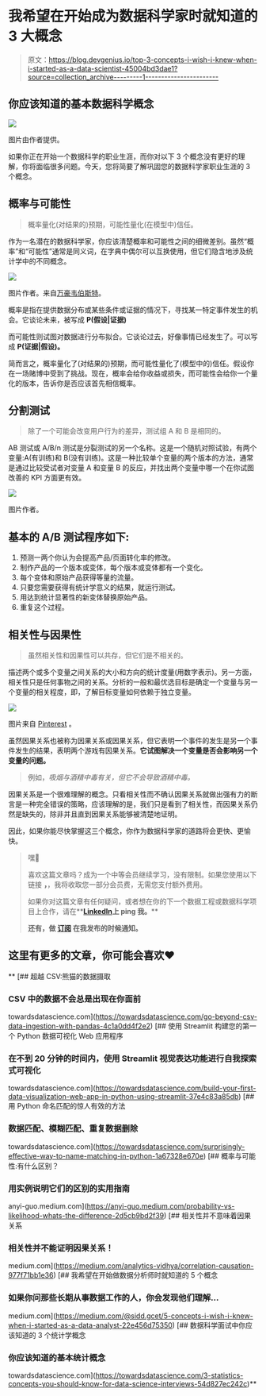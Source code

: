 # 我希望在开始成为数据科学家时就知道的 3 大概念

> 原文：<https://blog.devgenius.io/top-3-concepts-i-wish-i-knew-when-i-started-as-a-data-scientist-45004bd3dae1?source=collection_archive---------1----------------------->

## 你应该知道的基本数据科学概念

![](img/50652e1c2d2e921c760316ddba77c265.png)

图片由作者提供。

如果你正在开始一个数据科学的职业生涯，而你对以下 3 个概念没有更好的理解，你将面临很多问题。今天，您将简要了解巩固您的数据科学家职业生涯的 3 个概念。

## 概率与可能性

> 概率量化(对结果的)预期，可能性量化(在模型中)信任。

作为一名潜在的数据科学家，你应该清楚概率和可能性之间的细微差别。虽然“概率”和“可能性”通常是同义词，在字典中偶尔可以互换使用，但它们隐含地涉及统计学中的不同概念。

![](img/7df491c46814415b678de1282024f72e.png)

图片作者。来自[万豪韦伯斯特](https://www.merriam-webster.com/dictionary/likelihood)。

概率是指在提供数据分布或某些条件或证据的情况下，寻找某一特定事件发生的机会。它谈论未来，被写成 **P(假设|证据)**

而可能性则试图对数据进行分布拟合。它谈论过去，好像事情已经发生了。可以写成 **P(证据|假设)。**

简而言之，概率量化了(对结果的)预期，而可能性量化了(模型中的)信任。假设你在一场赌博中受到了挑战。现在，概率会给你收益或损失，而可能性会给你一个量化的版本，告诉你是否应该首先相信概率。

## 分割测试

> 除了一个可能会改变用户行为的差异，测试组 A 和 B 是相同的。

AB 测试或 A/B/n 测试是分裂测试的另一个名称。这是一个随机对照试验，有两个变量:A(有训练)和 B(没有训练)。这是一种比较单个变量的两个版本的方法，通常是通过比较受试者对变量 A 和变量 B 的反应，并找出两个变量中哪一个在你试图改善的 KPI 方面更有效。

![](img/9435f21b6d07e046743abd3677248844.png)

图片作者。

## 基本的 A/B 测试程序如下:

1.  预测一两个你认为会提高产品/页面转化率的修改。
2.  制作产品的一个版本或变体，每个版本或变体都有一个变化。
3.  每个变体和原始产品获得等量的流量。
4.  只要您需要获得有统计学意义的结果，就运行测试。
5.  用达到统计显著性的新变体替换原始产品。
6.  重复这个过程。

## 相关性与因果性

> 虽然相关性和因果性可以共存，但它们是不相关的。

描述两个或多个变量之间关系的大小和方向的统计度量(用数字表示)。另一方面，相关性只是任何事物之间的关系。分析的一般和最优选目标是确定一个变量与另一个变量的相关程度，即，了解目标变量如何依赖于独立变量。

![](img/119b7236a5ca49626314f303a9e9085c.png)

图片来自 [Pinterest](https://www.pinterest.com/pin/837810336915114610/) 。

虽然因果关系也被称为因果关系或因果关系，但它表明一个事件的发生是另一个事件发生的结果，表明两个游戏有因果关系。**它试图解决一个变量是否会影响另一个变量的问题。**

> 例如，*吸烟与酒精中毒有关，但它不会导致酒精中毒。*

因果关系是一个很难理解的概念。只看相关性而不确认因果关系就做出强有力的断言是一种完全错误的策略，应该理解的是，我们只是看到了相关性，而因果关系仍然是缺失的，除非并且直到因果关系能够被清楚地证明。

因此，如果你能尽快掌握这三个概念，你作为数据科学家的道路将会更快、更愉快。

> 嘿👋
> 
> 喜欢这篇文章吗？成为一个中等会员继续学习，没有限制。如果您使用以下链接 **，**，我将收取您一部分会员费，无需您支付额外费用。
> 
> 如果你对这篇文章有任何疑问，或者想在你的下一个数据工程或数据科学项目上合作，请在**[**LinkedIn**](https://www.linkedin.com/in/maladeep/)**上 ping 我。****
> 
> **还有，做 [**订阅**](https://medium.com/subscribe/@maladeep.upadhaya) 在我发布的时候通知。**

## **这里有更多的文章，你可能会喜欢❤**

**[](https://towardsdatascience.com/go-beyond-csv-data-ingestion-with-pandas-4c1a0dd4f2e2) [## 超越 CSV:熊猫的数据摄取

### CSV 中的数据不会总是出现在你面前

towardsdatascience.com](https://towardsdatascience.com/go-beyond-csv-data-ingestion-with-pandas-4c1a0dd4f2e2) [](https://towardsdatascience.com/build-your-first-data-visualization-web-app-in-python-using-streamlit-37e4c83a85db) [## 使用 Streamlit 构建您的第一个 Python 数据可视化 Web 应用程序

### 在不到 20 分钟的时间内，使用 Streamlit 视觉表达功能进行自我探索式可视化

towardsdatascience.com](https://towardsdatascience.com/build-your-first-data-visualization-web-app-in-python-using-streamlit-37e4c83a85db) [](https://towardsdatascience.com/surprisingly-effective-way-to-name-matching-in-python-1a67328e670e) [## 用 Python 命名匹配的惊人有效的方法

### 数据匹配、模糊匹配、重复数据删除

towardsdatascience.com](https://towardsdatascience.com/surprisingly-effective-way-to-name-matching-in-python-1a67328e670e) [](https://anyi-guo.medium.com/probability-vs-likelihood-whats-the-difference-2d5cb9bd2f39) [## 概率与可能性:有什么区别？

### 用实例说明它们的区别的实用指南

anyi-guo.medium.com](https://anyi-guo.medium.com/probability-vs-likelihood-whats-the-difference-2d5cb9bd2f39) [](https://medium.com/analytics-vidhya/correlation-causation-977f71bb1e36) [## 相关性并不意味着因果关系

### 相关性并不能证明因果关系！

medium.com](https://medium.com/analytics-vidhya/correlation-causation-977f71bb1e36) [](https://medium.com/@sidd.gcet/5-concepts-i-wish-i-knew-when-i-started-as-a-data-analyst-22e456d75350) [## 我希望在开始做数据分析师时就知道的 5 个概念

### 如果你问那些长期从事数据工作的人，你会发现他们理解…

medium.com](https://medium.com/@sidd.gcet/5-concepts-i-wish-i-knew-when-i-started-as-a-data-analyst-22e456d75350) [](https://towardsdatascience.com/3-statistics-concepts-you-should-know-for-data-science-interviews-54d827ec242c) [## 数据科学面试中你应该知道的 3 个统计学概念

### 你应该知道的基本统计概念

towardsdatascience.com](https://towardsdatascience.com/3-statistics-concepts-you-should-know-for-data-science-interviews-54d827ec242c)**